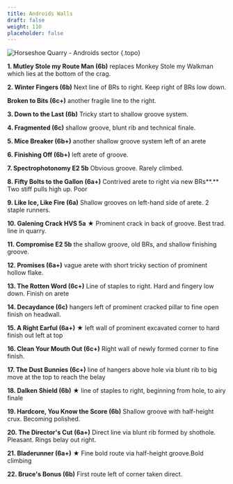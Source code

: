 ```yaml
---
title: Androids Walls
draft: false
weight: 110
placeholder: false
---
```


![Horseshoe Quarry - Androids sector](/img/peak/stoney/Galening-1.jpg)
{.topo}

**1. Mutley Stole my Route Man (6b)** replaces Monkey Stole my Walkman which lies at the bottom of the crag.

**2. Winter Fingers (6b)** Next line of BRs to right. Keep right of BRs low down.

**Broken to Bits (6c+)** another fragile line to the right.

**3. Down to the Last (6b)** Tricky start to shallow groove system.

**4. Fragmented (6c)** shallow groove, blunt rib and technical finale.

**5. Mice Breaker (6b+)** another shallow groove system left of an arete

**6. Finishing Off (6b+)** left arete of groove.

**7. Spectrophotonomy E2 5b** Obvious groove. Rarely climbed.

**8. Fifty Bolts to the Gallon (6a+)** Contrived arete to right via new BRs**.** Two stiff pulls high up. Poor

**9. Like Ice, Like Fire (6a)** Shallow grooves on left-hand side of arete. 2 staple runners.

**10. Galening Crack HVS 5a** &starf;  Prominent crack in back of groove. Best trad. line in quarry.

**11. Compromise E2 5b** the shallow groove, old BRs, and shallow finishing groove.

**12. Promises (6a+)** vague arete with short tricky section of prominent hollow flake.

**13. The Rotten Word (6c+)** Line of staples to right. Hard and fingery low down. Finish on arete

**14. Decaydance (6c)** hangers left of prominent cracked pillar to fine open finish on headwall.

**15. A Right Earful (6a+)** &starf;  left wall of prominent excavated corner to hard finish out left at top

**16. Clean Your Mouth Out (6c+)** Right wall of newly formed corner to fine finish.

**17. The Dust Bunnies (6c+)** line of hangers above hole via blunt rib to big move at the top to reach the belay

**18. Dalken Shield (6b)** &starf;  line of staples to right, beginning from hole, to airy finale

**19. Hardcore, You Know the Score (6b)** Shallow groove with half-height crux. Becoming polished.

**20. The Director's Cut (6a+)** Direct line via blunt rib formed by shothole. Pleasant. Rings belay out right.

**21. Bladerunner (6a+)** &starf;  Fine bold route via half-height groove.Bold climbing

**22. Bruce's Bonus (6b)** First route left of corner taken direct.